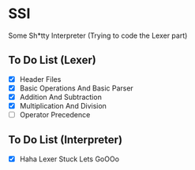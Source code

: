 # SSI
Some Sh*tty Interpreter
(Trying to code the Lexer part)

## To Do List (Lexer)

- [x] Header Files 
- [x] Basic Operations And Basic Parser
- [x] Addition And Subtraction
- [x] Multiplication And Division
- [ ] Operator Precedence

## To Do List (Interpreter)

- [x] Haha Lexer Stuck Lets GoOOo